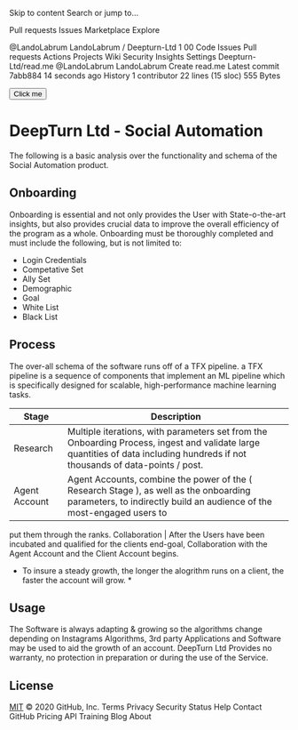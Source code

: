 Skip to content
Search or jump to…

Pull requests
Issues
Marketplace
Explore
 
@LandoLabrum 
LandoLabrum
/
Deepturn-Ltd
1
00
Code
Issues
Pull requests
Actions
Projects
Wiki
Security
Insights
Settings
Deepturn-Ltd/read.me
@LandoLabrum
LandoLabrum Create read.me
Latest commit 7abb884 14 seconds ago
 History
 1 contributor
22 lines (15 sloc)  555 Bytes

<button name="button">Click me</button>

# DeepTurn Ltd - Social Automation

The following is a basic analysis over the functionality and schema of the Social Automation product.

## Onboarding

Onboarding is essential and not only provides the User with State-o-the-art insights, but also provides crucial data to improve the overall efficiency of the program as a whole.
Onboarding must be thoroughly completed and must include the following, but is not limited to:
* Login Credentials
* Competative Set
* Ally Set
* Demographic
* Goal
* White List
* Black List

## Process
The over-all schema of the software runs off of a TFX pipeline. a TFX pipeline is a sequence of components that implement an ML pipeline which is specifically designed for scalable, high-performance machine learning tasks.

Stage  | Description
------------- | -------------
Research  | Multiple iterations, with parameters set from the Onboarding Process, ingest and validate large quantities of data including hundreds if not thousands of data-points / post.
Agent Account  | Agent Accounts, combine the power of the ( Research Stage ), as well as the onboarding parameters, to indirectly build an audience of the most-engaged users to 
put them through the ranks.
Collaboration  | After the Users have been incubated and qualified for the clients end-goal, Collaboration with the Agent Account and the Client Account begins. 


* To insure a steady growth, the longer the alogrithm runs on a client, the faster the account will grow. *

## Usage
The Software is always adapting & growing so the algorithms change depending on Instagrams Algorithms, 3rd party Applications and Software may be used to aid the growth of an account. DeepTurn Ltd Provides no warranty, no protection in preparation or during the use of the Service. 


## License
[MIT]()
© 2020 GitHub, Inc.
Terms
Privacy
Security
Status
Help
Contact GitHub
Pricing
API
Training
Blog
About
